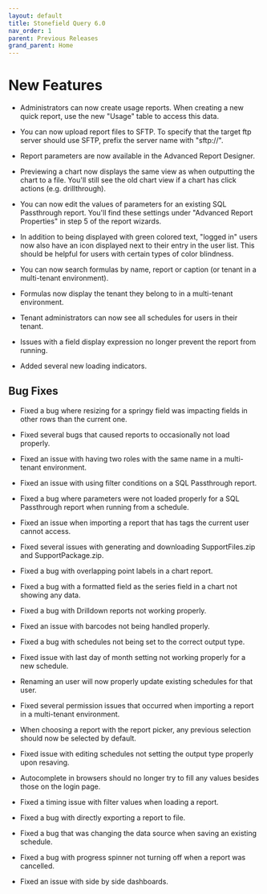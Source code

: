 ```yaml
---
layout: default
title: Stonefield Query 6.0
nav_order: 1
parent: Previous Releases
grand_parent: Home
---
```


# New Features

* Administrators can now create usage reports. When creating a new quick report, use the new "Usage" table to access this data.

* You can now upload report files to SFTP. To specify that the target ftp server should use SFTP, prefix the server name with "sftp://".

* Report parameters are now available in the Advanced Report Designer.

* Previewing a chart now displays the same view as when outputting the chart to a file. You'll still see the old chart view if a chart has click actions (e.g. drillthrough).

* You can now edit the values of parameters for an existing SQL Passthrough report. You'll find these settings under "Advanced Report Properties" in step 5 of the report wizards.

* In addition to being displayed with green colored text, "logged in" users now also have an icon displayed next to their entry in the user list. This should be helpful for users with certain types of color blindness. 

* You can now search formulas by name, report or caption (or tenant in a multi-tenant environment).

* Formulas now display the tenant they belong to in a multi-tenant environment.

* Tenant administrators can now see all schedules for users in their tenant.

* Issues with a field display expression no longer prevent the report from running.

* Added several new loading indicators.

## Bug Fixes

* Fixed a bug where resizing for a springy field was impacting fields in other rows than the current one.

* Fixed several bugs that caused reports to occasionally not load properly. 

* Fixed an issue with having two roles with the same name in a multi-tenant environment.

* Fixed an issue with using filter conditions on a SQL Passthrough report.

* Fixed a bug where parameters were not loaded properly for a SQL Passthrough report when running from a schedule.

* Fixed an issue when importing a report that has tags the current user cannot access.

* Fixed several issues with generating and downloading SupportFiles.zip and SupportPackage.zip.

* Fixed a bug with overlapping point labels in a chart report.

* Fixed a bug with a formatted field as the series field in a chart not showing any data.

* Fixed a bug with Drilldown reports not working properly.

* Fixed an issue with barcodes not being handled properly.

* Fixed a bug with schedules not being set to the correct output type.

* Fixed issue with last day of month setting not working properly for a new schedule.

* Renaming an user will now properly update existing schedules for that user.

* Fixed several permission issues that occurred when importing a report in a multi-tenant environment.

* When choosing a report with the report picker, any previous selection should now be selected by default.

* Fixed issue with editing schedules not setting the output type properly upon resaving.

* Autocomplete in browsers should no longer try to fill any values besides those on the login page.

* Fixed a timing issue with filter values when loading a report.

* Fixed a bug with directly exporting a report to file.

* Fixed a bug that was changing the data source when saving an existing schedule.

* Fixed a bug with progress spinner not turning off when a report was cancelled.

* Fixed an issue with side by side dashboards.